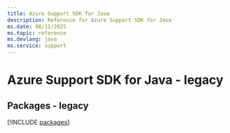 ```yaml
---
title: Azure Support SDK for Java
description: Reference for Azure Support SDK for Java
ms.date: 08/11/2025
ms.topic: reference
ms.devlang: java
ms.service: support
---
```

# Azure Support SDK for Java - legacy
## Packages - legacy
[!INCLUDE [packages](support-index.md)]